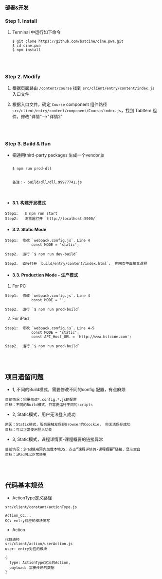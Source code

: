 ### 部署&开发

### Step 1. Install

1. Terminal 中运行如下命令

	```shell
	$ git clone https://github.com/bstcine/cine.pwa.git
	$ cd cine.pwa
	$ npm install

	```

<br>
<br>

### Step 2. Modify

1. 根据页面路由 `/content/course` 找到 `src/client/entry/content/index.js` 入口文件

2. 根据入口文件，确定 `Course` component 组件路径 `src/client/entry/content/component/Course/index.js`，找到 TabItem 组件，修改"详情"-->"详情2"

<br>
<br>

### Step 3. Build & Run
- 把通用third-party packages 生成一个vendor.js
    ```shell

    $ npm run prod-dll


    备注：- build/dll/dll.99977741.js
    ```

<br>

- #### 3.1. 构建开发模式
```shell
Step1:   $ npm run start
Step2:   浏览器打开 `http://localhost:5000/`
```

- #### 3.2. Static Mode
```shell
Step1:  修改 `webpack.config.js`，Line 4
            const MODE = 'static';

Step2.  运行 `$ npm run dev-build`

Step3.  直接打开 `build/entry/content/index.html`， 在网页中直接某课程
```

- #### 3.3. Production Mode - 生产模式

1. For PC
```shell
Step1:  修改 `webpack.config.js`，Line 4
            const MODE = '';

Step2.  运行 `$ npm run prod-build`
```

2. For iPad
```shell
Step1:  修改 `webpack.config.js`，Line 4~5
            const MODE = 'static';
            const API_Host_URL = 'http://www.bstcine.com';

Step2.  运行 `$ npm run prod-build`
```

<br>
<br>

## 项目遗留问题
- 1, 不同的Build模式，需要修改不同的config.配置，有点麻烦
```
目前情况：需要修改*.config.*.js的配置
目标：不同的Build模式，只需要运行不同的scripts
```
- 2, Static模式，用户无法登入成功
```
原因：Static模式，服务器触发保存Browser的Coockie， 但无法保存成功
目标：可以正常使用登入功能
```
- 3, Static模式，课程详情页-课程概要的链接异常
```
目前情况：iPad使用预先加载本地JS，点击“课程详情页-课程概要”链接，显示空白
目标：iPad可以正常使用
```

<br>
<br>

## 代码基本规范
- ActionType定义路径
```
src/client/constant/actionType.js

Action_CC...
CC: entry对应的模块简写
```

- Action
```
代码路径
src/client/action/userAction.js
user: entry对应的模块

{
  type: ActionType定义的Action,
  payload: 需要传递的数据
}
```
